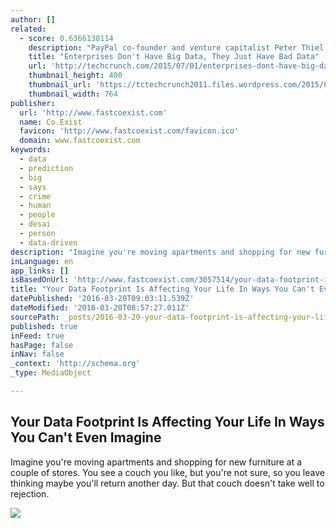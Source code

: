 ```yaml
---
author: []
related:
  - score: 0.6366130114
    description: "PayPal co-founder and venture capitalist Peter Thiel commonly harps on the tech community for overusing buzzwords like \"cloud\" and \"big data.\" He's not the only one who's been saying this, but the message still doesn't appear to be sinking in with most enterprises."
    title: "Enterprises Don't Have Big Data, They Just Have Bad Data"
    url: 'http://techcrunch.com/2015/07/01/enterprises-dont-have-big-data-they-just-have-bad-data/'
    thumbnail_height: 400
    thumbnail_url: 'https://tctechcrunch2011.files.wordpress.com/2015/07/baddata.jpg?w=764&h=400&crop=1'
    thumbnail_width: 764
publisher:
  url: 'http://www.fastcoexist.com'
  name: Co.Exist
  favicon: 'http://www.fastcoexist.com/favicon.ico'
  domain: www.fastcoexist.com
keywords:
  - data
  - prediction
  - big
  - says
  - crime
  - human
  - people
  - desai
  - person
  - data-driven
description: "Imagine you're moving apartments and shopping for new furniture at a couple of stores. You see a couch you like, but you're not sure, so you leave thinking maybe you'll return another day. But that couch doesn't take well to rejection."
inLanguage: en
app_links: []
isBasedOnUrl: 'http://www.fastcoexist.com/3057514/your-data-footprint-is-affecting-your-life-in-ways-you-cant-even-imagine?utm_content=buffer75d50&utm_medium=social&utm_source=twitter.com&utm_campaign=buffer'
title: "Your Data Footprint Is Affecting Your Life In Ways You Can't Even Imagine"
datePublished: '2016-03-20T09:03:11.539Z'
dateModified: '2016-03-20T08:57:27.011Z'
sourcePath: _posts/2016-03-20-your-data-footprint-is-affecting-your-life-in-ways-you-cant.md
published: true
inFeed: true
hasPage: false
inNav: false
_context: 'http://schema.org'
_type: MediaObject

---
```

<article style=""><h1>Your Data Footprint Is Affecting Your Life In Ways You Can't Even Imagine</h1><p>Imagine you're moving apartments and shopping for new furniture at a couple of stores. You see a couch you like, but you're not sure, so you leave thinking maybe you'll return another day. But that couch doesn't take well to rejection.</p><img src="http://a.fastcompany.net/multisite_files/fastcompany/imagecache/620x350/poster/2016/03/3057514-poster-p-1-your-data-footprint-is-affecting-your-life-in-ways-you-cant-even-imagine.jpg" /></article>